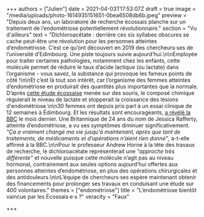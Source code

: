+++
authors = ["Julien"]
date = 2021-04-03T17:53:07Z
draft = true
image = "/media/uploads/photo-1614935151651-0bea6508db6b.jpeg"
preview = "Depuis deux ans, un laboratoire de recherche écossais planche sur un traitement de l’endométriose potentiellement révolutionnaire."
section = "Vu d'ailleurs"
text = "Dichloroacétate : derrière ces six syllabes obscures se cache peut-être une révolution pour les personnes atteintes d’endométriose. C’est ce qu’ont découvert en 2019 des chercheurs·ses de l’université d’Edimbourg. Une piste toujours suivie aujourd’hui.\n\nEmployée pour traiter certaines pathologies, notamment chez les enfants, cette molécule permet de réduire le taux d’acide lactique (ou lactate) dans l’organisme - vous savez, la substance qui provoque les fameux points de côté !\n\nEt c’est là tout son intérêt, car l’organisme des femmes atteintes d’endométriose en produirait des quantités plus importantes que la normale. D’après [cette étude écossaise](https://www.pnas.org/content/116/51/25389) menée sur des souris, le composé chimique régulerait le niveau de lactate et stopperait la croissance des lésions d'endométriose.\n\n30 femmes ont depuis pris part à un essai clinique de 12 semaines à Édimbourg. Et les résultats sont encourageants, [a révélé la BBC](https://www.bbc.com/news/health-56245521) le mois dernier. Une Britannique de 24 ans du nom de Jessica Rafferty, atteinte d’endométriose, a vu ses symptômes diminuer significativement. _\"Ça a vraiment changé ma vie jusqu’à maintenant, après que tant de traitements, de médicaments et d’opérations n’aient rien donné\"_, a-t-elle affirmé à la BBC.\n\nPour le professeur Andrew Horne à la tête des travaux de recherche, le dichloroacétate représenterait une _\"approche très différente\"_ et nouvelle puisque cette molécule n’agit pas au niveau hormonal, contrairement aux seules options aujourd’hui offertes aux personnes atteintes d’endométriose, en plus des opérations chirurgicales et des antidouleurs.\n\nL’équipe de chercheurs·ses espère maintenant obtenir des financements pour prolonger ses travaux en conduisant une étude sur 400 volontaires."
themes = ["endométriose"]
title = "L’endométriose bientôt vaincue par les Écossais·e·s ?"
veracity = "Faux"

+++
